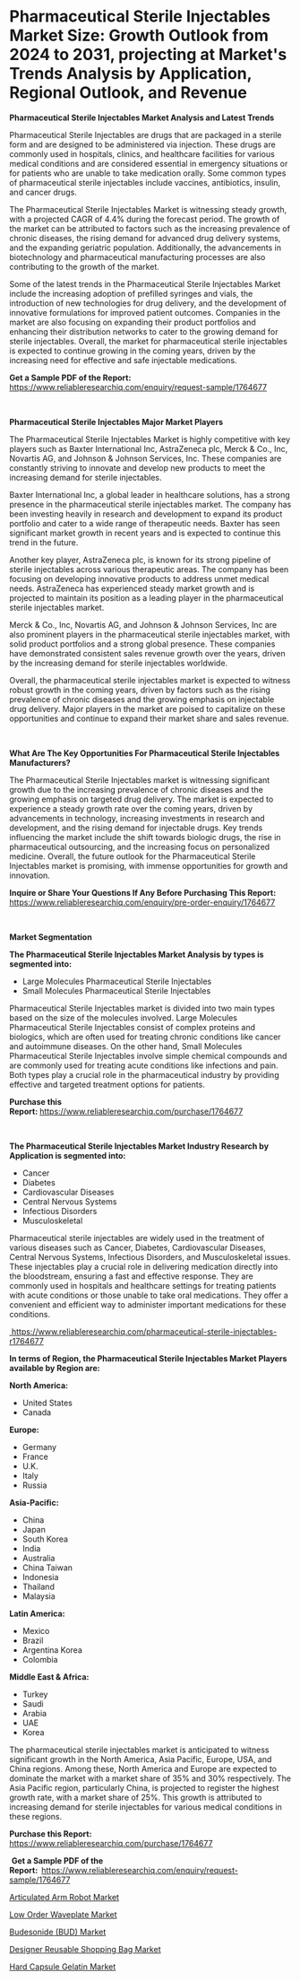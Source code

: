 <p><h1>Pharmaceutical Sterile Injectables Market Size: Growth Outlook from 2024 to 2031, projecting at Market's Trends Analysis by Application, Regional Outlook, and Revenue</h1></p><p><strong>Pharmaceutical Sterile Injectables Market Analysis and Latest Trends</strong></p>
<p><p>Pharmaceutical Sterile Injectables are drugs that are packaged in a sterile form and are designed to be administered via injection. These drugs are commonly used in hospitals, clinics, and healthcare facilities for various medical conditions and are considered essential in emergency situations or for patients who are unable to take medication orally. Some common types of pharmaceutical sterile injectables include vaccines, antibiotics, insulin, and cancer drugs.</p><p>The Pharmaceutical Sterile Injectables Market is witnessing steady growth, with a projected CAGR of 4.4% during the forecast period. The growth of the market can be attributed to factors such as the increasing prevalence of chronic diseases, the rising demand for advanced drug delivery systems, and the expanding geriatric population. Additionally, the advancements in biotechnology and pharmaceutical manufacturing processes are also contributing to the growth of the market.</p><p>Some of the latest trends in the Pharmaceutical Sterile Injectables Market include the increasing adoption of prefilled syringes and vials, the introduction of new technologies for drug delivery, and the development of innovative formulations for improved patient outcomes. Companies in the market are also focusing on expanding their product portfolios and enhancing their distribution networks to cater to the growing demand for sterile injectables. Overall, the market for pharmaceutical sterile injectables is expected to continue growing in the coming years, driven by the increasing need for effective and safe injectable medications.</p></p>
<p><strong>Get a Sample PDF of the Report:&nbsp;</strong> <a href="https://www.reliableresearchiq.com/enquiry/request-sample/1764677">https://www.reliableresearchiq.com/enquiry/request-sample/1764677</a></p>
<p>&nbsp;</p>
<p><strong>Pharmaceutical Sterile Injectables Major Market Players</strong></p>
<p><p>The Pharmaceutical Sterile Injectables Market is highly competitive with key players such as Baxter International Inc, AstraZeneca plc, Merck & Co., Inc, Novartis AG, and Johnson & Johnson Services, Inc. These companies are constantly striving to innovate and develop new products to meet the increasing demand for sterile injectables.</p><p>Baxter International Inc, a global leader in healthcare solutions, has a strong presence in the pharmaceutical sterile injectables market. The company has been investing heavily in research and development to expand its product portfolio and cater to a wide range of therapeutic needs. Baxter has seen significant market growth in recent years and is expected to continue this trend in the future.</p><p>Another key player, AstraZeneca plc, is known for its strong pipeline of sterile injectables across various therapeutic areas. The company has been focusing on developing innovative products to address unmet medical needs. AstraZeneca has experienced steady market growth and is projected to maintain its position as a leading player in the pharmaceutical sterile injectables market.</p><p>Merck & Co., Inc, Novartis AG, and Johnson & Johnson Services, Inc are also prominent players in the pharmaceutical sterile injectables market, with solid product portfolios and a strong global presence. These companies have demonstrated consistent sales revenue growth over the years, driven by the increasing demand for sterile injectables worldwide.</p><p>Overall, the pharmaceutical sterile injectables market is expected to witness robust growth in the coming years, driven by factors such as the rising prevalence of chronic diseases and the growing emphasis on injectable drug delivery. Major players in the market are poised to capitalize on these opportunities and continue to expand their market share and sales revenue.</p></p>
<p>&nbsp;</p>
<p><strong>What Are The Key Opportunities For Pharmaceutical Sterile Injectables Manufacturers?</strong></p>
<p><p>The Pharmaceutical Sterile Injectables market is witnessing significant growth due to the increasing prevalence of chronic diseases and the growing emphasis on targeted drug delivery. The market is expected to experience a steady growth rate over the coming years, driven by advancements in technology, increasing investments in research and development, and the rising demand for injectable drugs. Key trends influencing the market include the shift towards biologic drugs, the rise in pharmaceutical outsourcing, and the increasing focus on personalized medicine. Overall, the future outlook for the Pharmaceutical Sterile Injectables market is promising, with immense opportunities for growth and innovation.</p></p>
<p><strong>Inquire or Share Your Questions If Any Before Purchasing This Report:</strong> <a href="https://www.reliableresearchiq.com/enquiry/pre-order-enquiry/1764677">https://www.reliableresearchiq.com/enquiry/pre-order-enquiry/1764677</a></p>
<p>&nbsp;</p>
<p><strong>Market Segmentation</strong></p>
<p><strong>The Pharmaceutical Sterile Injectables Market Analysis by types is segmented into:</strong></p>
<p><ul><li>Large Molecules Pharmaceutical Sterile Injectables</li><li>Small Molecules Pharmaceutical Sterile Injectables</li></ul></p>
<p><p>Pharmaceutical Sterile Injectables market is divided into two main types based on the size of the molecules involved. Large Molecules Pharmaceutical Sterile Injectables consist of complex proteins and biologics, which are often used for treating chronic conditions like cancer and autoimmune diseases. On the other hand, Small Molecules Pharmaceutical Sterile Injectables involve simple chemical compounds and are commonly used for treating acute conditions like infections and pain. Both types play a crucial role in the pharmaceutical industry by providing effective and targeted treatment options for patients.</p></p>
<p><strong>Purchase this Report:&nbsp;</strong><a href="https://www.reliableresearchiq.com/purchase/1764677">https://www.reliableresearchiq.com/purchase/1764677</a></p>
<p>&nbsp;</p>
<p><strong>The Pharmaceutical Sterile Injectables Market Industry Research by Application is segmented into:</strong></p>
<p><ul><li>Cancer</li><li>Diabetes</li><li>Cardiovascular Diseases</li><li>Central Nervous Systems</li><li>Infectious Disorders</li><li>Musculoskeletal</li></ul></p>
<p><p>Pharmaceutical sterile injectables are widely used in the treatment of various diseases such as Cancer, Diabetes, Cardiovascular Diseases, Central Nervous Systems, Infectious Disorders, and Musculoskeletal issues. These injectables play a crucial role in delivering medication directly into the bloodstream, ensuring a fast and effective response. They are commonly used in hospitals and healthcare settings for treating patients with acute conditions or those unable to take oral medications. They offer a convenient and efficient way to administer important medications for these conditions.</p></p>
<p><a href="https://www.reliableresearchiq.com/pharmaceutical-sterile-injectables-r1764677">&nbsp;https://www.reliableresearchiq.com/pharmaceutical-sterile-injectables-r1764677</a></p>
<p><strong>In terms of Region, the Pharmaceutical Sterile Injectables Market Players available by Region are:</strong></p>
<p>
    <p> <strong> North America: </strong>
        <ul>
            <li>United States</li>
            <li>Canada</li>
        </ul>
        </p> 
    <p> <strong> Europe: </strong>
        <ul>
            <li>Germany</li>
            <li>France</li>
            <li>U.K.</li>
            <li>Italy</li>
            <li>Russia</li>
        </ul>
        </p> 
    <p> <strong> Asia-Pacific: </strong>
        <ul>
            <li>China</li>
            <li>Japan</li>
            <li>South Korea</li>
            <li>India</li>
            <li>Australia</li>
            <li>China Taiwan</li>
            <li>Indonesia</li>
            <li>Thailand</li>
            <li>Malaysia</li>
        </ul>
        </p> 
    <p> <strong> Latin America: </strong>
        <ul>
            <li>Mexico</li>
            <li>Brazil</li>
            <li>Argentina Korea</li>
            <li>Colombia</li>
        </ul>
        </p> 
    <p> <strong> Middle East & Africa: </strong>
        <ul>
            <li>Turkey</li>
            <li>Saudi</li>
            <li>Arabia</li>
            <li>UAE</li>
            <li>Korea</li>
        </ul>
    </p>
    </p>
<p><p>The pharmaceutical sterile injectables market is anticipated to witness significant growth in the North America, Asia Pacific, Europe, USA, and China regions. Among these, North America and Europe are expected to dominate the market with a market share of 35% and 30% respectively. The Asia Pacific region, particularly China, is projected to register the highest growth rate, with a market share of 25%. This growth is attributed to increasing demand for sterile injectables for various medical conditions in these regions.</p></p>
<p><strong>Purchase this Report: </strong><a href="https://www.reliableresearchiq.com/purchase/1764677">https://www.reliableresearchiq.com/purchase/1764677</a></p>
<p>&nbsp;<strong>Get a Sample PDF of the Report:&nbsp;&nbsp;</strong><a href="https://www.reliableresearchiq.com/enquiry/request-sample/1764677">https://www.reliableresearchiq.com/enquiry/request-sample/1764677</a></p>
<p><strong></strong></p>
<p><p><a href="https://medium.com/@zandould67856/evaluating-global-articulated-arm-robot-market-trends-and-growth-opportunities-by-region-type-f28aeac5a38e">Articulated Arm Robot Market</a></p><p><a href="https://medium.com/@denisolden565/global-low-order-waveplate-industry-research-report-competitive-landscape-market-size-regional-8ba3c3e2c949">Low Order Waveplate Market</a></p><p><a href="https://github.com/susanjprice2023/Market-Research-Report-List-2/blob/main/budesonide-bud-market.md">Budesonide (BUD) Market</a></p><p><a href="https://www.linkedin.com/pulse/emerging-trends-designer-reusable-shopping-bag-market-global-adele?trackingId=O4d%2BiZjuQ06MkVUsT0wXbg%3D%3D">Designer Reusable Shopping Bag Market</a></p><p><a href="https://github.com/globismark/Market-Research-Report-List-5/blob/main/hard-capsule-gelatin-market.md">Hard Capsule Gelatin Market</a></p></p>